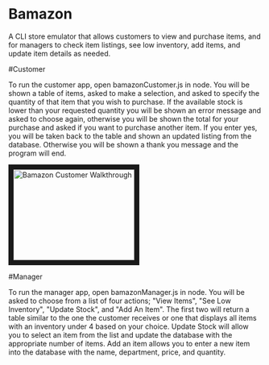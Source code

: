 # Bamazon

A CLI store emulator that allows customers to view and purchase items, and for managers to check item listings, see low inventory, add items, and update item details as needed.

#Customer

To run the customer app, open bamazonCustomer.js in node. You will be shown a table of items, asked to make a selection, and asked to specify the quantity of that item that you wish to purchase. If the available stock is lower than your requested quantity you will be shown an error message and asked to choose again, otherwise you will be shown the total for your purchase and asked if you want to purchase another item. If you enter yes, you will be taken back to the table and shown an updated listing from the database. Otherwise you will be shown a thank you message and the program will end.

<a href="http://www.youtube.com/watch?feature=player_embedded&v=O84DuyJRV3c
" target="_blank"><img src="http://img.youtube.com/vi/O84DuyJRV3c/0.jpg" 
alt="Bamazon Customer Walkthrough" width="240" height="180" border="10" /></a>

#Manager

To run the manager app, open bamazonManager.js in node. You will be asked to choose from a list of four actions; "View Items", "See Low Inventory", "Update Stock", and "Add An Item". The first two will return a table similar to the one the customer receives or one that displays all items with an inventory under 4 based on your choice. Update Stock will allow you to select an item from the list and update the database with the appropriate number of items. Add an item allows you to enter a new item into the database with the name, department, price, and quantity. 